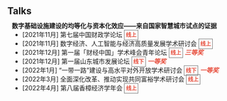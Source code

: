 <h1 id="talks"></h1>

<h2 style="margin: 30px 0px 10px;">Talks</h2>


<h4 style="margin:0 10px 0;">数字基础设施建设的均等化与资本化效应——来自国家智慧城市试点的证据</h4>



<ul style="margin:0 10px 5px;">
  <li>[2021年11月] 第七届中国财政学论坛   <strong style="color:#e74d3c; border:1px solid #757575; padding: 3px;font-size: 12px;">线上</strong></li>  
  <li>[2021年11月] 数字经济、人工智能与经济高质量发展学术研讨会 <strong style="color:#e74d3c; border:1px solid #757575; padding: 3px;font-size: 12px;">线上</strong></li>
  <li>[2021年12月] 第一届「财经中国」学术峰会青年论坛 <strong style="color:#e74d3c; border:1px solid #757575; padding: 3px;font-size: 12px;">线上</strong> <strong><i style="color:#e74d3c">三等奖</i></strong></li>
  <li>[2021年12月] 第一届山东城市发展论坛 <strong style="color:#e74d3c; border:1px solid #757575; padding: 3px;font-size: 12px;">线下</strong>  <strong><i style="color:#e74d3c">一等奖</i></strong></li>
  <li>[2022年1月] “一带一路”建设与高水平对外开放学术研讨会 <strong style="color:#e74d3c; border:1px solid #757575; padding: 3px;font-size: 12px;">线下</strong>  <strong><i style="color:#e74d3c">一等奖</i></strong></li>
  <li>[2022年3月] 全面深化改革、推动实现共同富裕学术研讨会 <strong style="color:#e74d3c; border:1px solid #757575; padding: 3px;font-size: 12px;">线上</strong></li>
  <li>[2022年4月] 第八届香樟经济学年会 <strong style="color:#e74d3c; border:1px solid #757575; padding: 3px;font-size: 12px;">线上</strong></li>
</ul>

